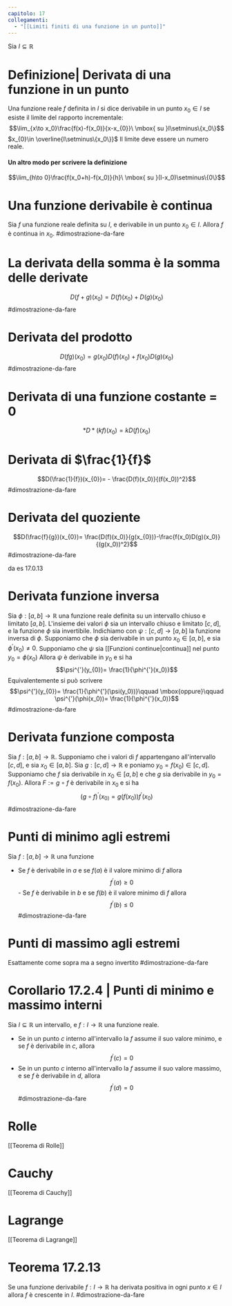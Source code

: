 ```yaml
---
capitolo: 17
collegamenti:
  - "[[Limiti finiti di una funzione in un punto]]"
---
```

Sia $I\subseteq\mathbb{R}$
# Definizione| Derivata di una funzione in un punto
Una funzione reale $f$ definita in $I$ si dice derivabile in un punto $x_{0}\in I$ se esiste il limite del rapporto incrementale:
$$\lim_{x\to x_0}\frac{f(x)-f(x_0)}{x-x_{0}}\ \mbox{ su }I\setminus\{x_0\}$$
$x_{0}\in \overline{I\setminus\{x_0\}}$
Il limite deve essere un numero reale.
#### Un altro modo per scrivere la definizione
$$\lim_{h\to 0}\frac{f(x_0+h)-f(x_0)}{h}\ \mbox{ su }(I-x_0)\setminus\{0\}$$

# Una funzione derivabile è continua
Sia $f$ una funzione reale definita su $I$, e derivabile in un punto $x_{0}\in I$. Allora $f$ è continua in $x_0$.
#dimostrazione-da-fare 

# La derivata della somma è la somma delle derivate
$$D(f+g)(x_0)=D(f)(x_0)+D(g)(x_0)$$
#dimostrazione-da-fare 

# Derivata del prodotto
$$D(fg)(x_{0})=g(x_0)D(f)(x_0)+f(x_0)D(g)(x_0)$$
#dimostrazione-da-fare 

# Derivata di una funzione costante = 0
$$*D*(kf)(x_0)=kD(f)(x_0)$$

# Derivata di $\frac{1}{f}$
$$D(\frac{1}{f})(x_{0})= - \frac{D(f)(x_0)}{(f(x_0))^2}$$
#dimostrazione-da-fare 

# Derivata del quoziente
$$D(\frac{f}{g})(x_{0})= \frac{D(f)(x_0)}{g(x_{0})}-\frac{f(x_0)D(g)(x_0)}{(g(x_0))^2}$$
#dimostrazione-da-fare 

da es 17.0.13

# Derivata funzione inversa
Sia $\phi:[a,b]\to\mathbb{R}$ una funzione reale definita su un intervallo chiuso e limitato $[a,b]$. L'insieme dei valori $\phi$ sia un intervallo chiuso e limitato $[c,d]$, e la funzione $\phi$ sia invertibile. Indichiamo con $\psi:[c,d]\to[a,b]$ la funzione inversa di $\phi$. 
Supponiamo che $\phi$ sia derivabile in un punto $x_{0}\in [a,b]$, e sia $\phi^{'}(x_{0})\not= 0$.
Supponiamo che $\psi$ sia [[Funzioni continue|continua]] nel punto $y_{0}= \phi(x_0)$
Allora $\psi$ è derivabile in $y_0$ e si ha
$$\psi^{'}(y_{0})= \frac{1}{\phi^{'}(x_0)}$$
Equivalentemente si può scrivere
$$\psi^{'}(y_{0})= \frac{1}{\phi^{'}(\psi(y_0))}\qquad \mbox{oppure}\qquad \psi^{'}(\phi(x_0))= \frac{1}{\phi^{'}(x_0)}$$
#dimostrazione-da-fare 

# Derivata funzione composta
Sia $f:[a,b]\to \mathbb{R}$. Supponiamo che i valori di $f$ appartengano all'intervallo $[c,d]$, e sia $x_0\in[a,b]$. 
Sia $g:[c,d]\to\mathbb{R}$  e poniamo $y_{0}= f(x_0)\in[c,d]$.
Supponiamo che $f$ sia derivabile in $x_0\in[a,b]$ e che $g$ sia derivabile in $y_0=f(x_0)$.
Allora $F:=g\circ f$ è derivabile in $x_0$ e si ha
$$(g\circ f)^{'}(x_{0)} = g(f(x_{0})) f^{'}(x_{0})$$
#dimostrazione-da-fare 

# Punti di minimo agli estremi
Sia $f:[a,b]\to\mathbb{R}$ una funzione
- Se $f$ è derivabile in $a$ e se $f(a)$ è il valore minimo di $f$ allora$$f^{'}(a)\ge0$$- Se $f$ è derivabile in $b$ e se $f(b)$ è il valore minimo di $f$ allora$$f^{'}(b)\le0$$
#dimostrazione-da-fare 
# Punti di massimo agli estremi
Esattamente come sopra ma a segno invertito
#dimostrazione-da-fare 

# Corollario 17.2.4 | Punti di minimo e massimo interni
Sia $I \subseteq \mathbb{R}$ un intervallo, e $f:I\to\mathbb{R}$ una funzione reale. 
- Se in un punto $c$ interno all'intervallo la $f$ assume il suo valore minimo, e se $f$ è derivabile in $c$, allora
$$f^{'}(c)=0$$
 - Se in un punto $c$ interno all'intervallo la $f$ assume il suo valore massimo, e se $f$ è derivabile in $d$, allora 
$$f^{'}(d)=0$$
#dimostrazione-da-fare 

# Rolle
[[Teorema di Rolle]]
# Cauchy
[[Teorema di Cauchy]]
# Lagrange
[[Teorema di Lagrange]]

# Teorema 17.2.13
Se una funzione derivabile $f:I\to\mathbb{R}$ ha derivata positiva in ogni punto $x\in I$ allora $f$ è crescente in $I$.
#dimostrazione-da-fare 